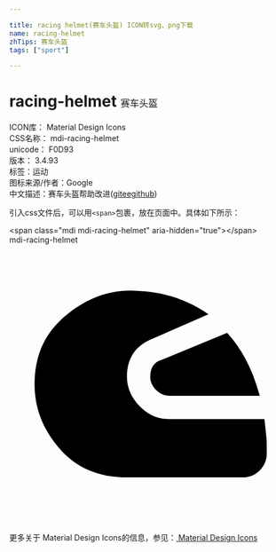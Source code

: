 ```yaml
---

title: racing helmet(赛车头盔) ICON转svg、png下载
name: racing-helmet
zhTips: 赛车头盔
tags: ["sport"]

---
```


# racing-helmet  <small style="font-size: 60%;font-weight: 100">赛车头盔</small>


<div class="detail-page">
<p>
<span>
ICON库：
<span class="badge-secondary badge">Material Design Icons</span> 
</span>
<br/>
<span>
CSS名称：
<span class="badge-secondary badge">mdi-racing-helmet</span> 
</span>
<br/>
<span>
unicode：
<span class="badge-secondary badge">F0D93</span> 
<copy-btn content='F0D93' btn-title=""></copy-btn>
<copy-btn :content='String.fromCodePoint(parseInt("F0D93", 16))' btn-title="复制U"></copy-btn>
</span>
<br/>
<span>
版本：
<span class="badge-secondary badge">3.4.93</span> 
</span><br/><span>标签：<span class="badge-light badge"><router-link to="/tags/sport.html">运动</router-link></span></span>
<br/>
<span>图标来源/作者：<span class="badge-light badge">Google</span></span> 
<br/>
<span class="zh-detail">中文描述：<span class="badge-primary badge">赛车头盔</span><span class="help-link"><span>帮助改进</span>(<a href="https://gitee.com/liuwave/icon-helper/edit/master/json/material/racing-helmet.json" target="_blank" rel="noopener noreferrer">gitee</a><a href="https://github.com/liuwave/icon-helper/edit/master/json/material/racing-helmet.json" target="_blank" rel="noopener noreferrer">github</a></span>)</span><br/>
</p>
</div>
<div class="alert alert-dark">
  <i class="mdi mdi-racing-helmet mdi-48px"></i>
  <i class="mdi mdi-racing-helmet mdi-36px"></i>
  <i class="mdi mdi-racing-helmet mdi-24px"></i>
  <i class="mdi mdi-racing-helmet mdi-18px"></i>
</div>
<div>
  <p>引入css文件后，可以用<code>&lt;span&gt;</code>包裹，放在页面中。具体如下所示：    
  </p>
  <div class="alert alert-primary" style="font-size: 14px">
    &lt;span class="mdi mdi-racing-helmet" aria-hidden="true"&gt;&lt;/span&gt;
    <copy-btn content='<span class="mdi mdi-racing-helmet" aria-hidden="true"></span>'></copy-btn>
  </div>
  <div class="alert alert-secondary">
    <i class="mdi mdi-racing-helmet"
    style="font-size: 24px"
    aria-hidden="true"></i> mdi-racing-helmet
    <copy-btn content="mdi-racing-helmet" btn-title="复制图标名称"></copy-btn>
  </div>
</div>
<div id="svg" class="svg-wrap">
<svg xmlns="http://www.w3.org/2000/svg" viewBox="0 0 24 24"><path d="M2.2,11.2C2,13.6 2.7,15.6 4.2,17.4C5.7,19.2 7.7,20 10.1,20H20.1C20.6,20 21.1,19.8 21.5,19.4C21.9,19 22.1,18.5 22.1,18V17.2C22.1,16.6 22,15.9 21.9,15H13.7C12.7,15 11.9,14.6 11.2,13.9C10.5,13.2 10.1,12.3 10.1,11.4C10.1,9.8 10.8,8.7 12.3,8.1L17.1,6C15.4,4.8 13.4,4.1 11.1,4C8.9,3.8 6.9,4.5 5.1,5.9C3.3,7.3 2.4,9 2.2,11.2M12.1,11.4C12.1,11.8 12.3,12.2 12.6,12.5C12.9,12.8 13.3,13 13.7,13H21.5C20.9,10.8 20,9 18.7,7.6L13.1,9.9C12.4,10.1 12.1,10.6 12.1,11.4Z" /></svg>
</div>
<detail full-name='mdi-racing-helmet'></detail>
    
<div><p>更多关于 Material Design Icons的信息，参见：<a target="_blank" href="https://iconhelper.cn/material.html"> Material Design Icons</a>
</p></div>
